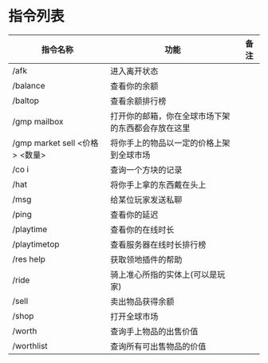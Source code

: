 # 指令列表
| 指令名称                       | 功能                        | 备注 |
|----------------------------|---------------------------|----|
| /afk                       | 进入离开状态                    |    |
| /balance                   | 查看你的余额                    |    |
| /baltop                    | 查看余额排行榜                   |    |
| /gmp mailbox               | 打开你的邮箱，你在全球市场下架的东西都会存放在这里 |    |
| /gmp market sell <价格> <数量> | 将你手上的物品以一定的价格上架到全球市场      |    |
| /co i                      | 查询一个方块的记录                 |    |
| /hat                       | 将你手上拿的东西戴在头上              |    |
| /msg                       | 给某位玩家发送私聊                 |    |
| /ping                      | 查看你的延迟                    |    |
| /playtime                  | 查看你的在线时长                  |    |
| /playtimetop               | 查看服务器在线时长排行榜              |    |
| /res help                  | 获取领地插件的帮助                 |    |
| /ride                      | 骑上准心所指的实体上(可以是玩家)         |    |
| /sell                      | 卖出物品获得余额                  |    |
| /shop                      | 打开全球市场                    |    |
| /worth                     | 查询手上物品的出售价值               |    |
| /worthlist                 | 查询所有可出售物品的价值              |    |